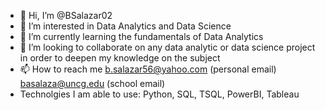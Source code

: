 - 👋 Hi, I’m @BSalazar02
- 👀 I’m interested in Data Analytics and Data Science
- 🌱 I’m currently learning the fundamentals of Data Analytics
- 💞️ I’m looking to collaborate on any data analytic or data science project in order to deepen my knowledge on the subject
- 📫 How to reach me b.salazar56@yahoo.com (personal email) basalaza@uncg.edu (school email)
- Technolgies I am able to use: Python, SQL, TSQL, PowerBI, Tableau 

<!---
BSalazar02/BSalazar02 is a ✨ special ✨ repository because its `README.md` (this file) appears on your GitHub profile.
You can click the Preview link to take a look at your changes.
--->
